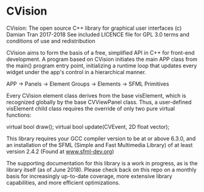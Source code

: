 # CVision
CVision: The open source C++ library for graphical user interfaces
(c) Damian Tran 2017-2018
See included LICENCE file for GPL 3.0 terms and conditions of use and redistribution

CVision aims to form the basis of a free, simplified API in C++ for front-end development.  A program based on CVision initiates the main APP class from the main() program entry point, initializing a runtime loop that updates every widget under the app's control in a hierarchical manner.

APP -> Panels -> Element Groups -> Elements -> SFML Primitives

Every CVision element class derives from the base visElement, which is recognized globally by the base CVViewPanel class.  Thus, a user-defined visElement child class requires the override of only two pure virtual functions:

virtual bool draw();
virtual bool update(CVEvent, 2D float vector);

This library requires your GCC compiler version to be at or above 6.3.0, and an installation of the SFML (Simple and Fast Multimedia Library) of at least version 2.4.2 (Found at www.sfml-dev.org)

The supporting documentation for this library is a work in progress, as is the library itself (as of June 2018).  Please check back on this repo on a monthly basis for increasingly up-to-date coverage, more extensive library capabilities, and more efficient optimizations.
